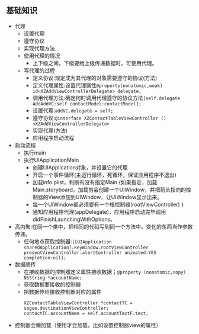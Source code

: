 ## 基础知识

* 代理
  * 设置代理
  * 遵守协议
  * 实现代理方法
  * 使用代理的情况
    * 上下级之间，下级要给上级传递数据时，可使用代理。
  * 写代理的过程
    * 定义协议:规定成为其代理的对象需要遵守的协议\(方法\)
    * 定义代理属性:设置代理属性`@property(nonatomic,weak) id<XZAddViewControllerDelegate> delegate;`
    * 调用代理方法:确定何时调用代理遵守的协议方法`[self.delegate AddAddVC:self contactModel:contactModel];`
    * 设置代理:`addVC.delegate = self;`
    * 遵守协议:`@interface XZContactTableViewController () <XZAddViewControllerDelegate>`
    * 实现代理\(方法\)
    * 应用程序启动流程
* 启动流程
  * 执行main
  * 执行UIApplicationMain
    * 创建UIApplication对象，并设置它的代理
    * 开启一个事件循环\(主运行循环，死循环，保证应用程序不退出\)
    * 加载info.plist，判断有没有指定Main
      {如果指定，加载Main.storyboard，加载剪会创建一个UIWindow，并把箭头指向的控制器的View添加到UIWindow，让UIWindow显示出来。
    * 每一个UIWindow都必须要有一个根控制器\(rootViewController\)
      }
    * 通知应用程序代理\(appDelegate\)，应用程序启动完毕调用didFinishLaunchingWithOptions。
* 高内聚:在同一个类中，把相同的代码写到同一个方法中。变化的东西当作参数传递。
  * 任何地点获取控制器:`[[UIApplication sharedApplication].keyWindow.rootViewController presentViewController:alertController animated:YES completion:nil];`
* 数据顺传
  * 在接收数据的控制器定义属性接收数据；`@property (nonatomic,copy) NSString *accountName;`
  * 获取数据要接收的控制器
  * 把数据传给接收控制器对应的属性
    ```objc
    XZContactTableViewController *contactTC = segue.destinationViewController;
    contactTC.accountName = self.accountTextF.text;
    ```
- 控制器会懒加载（使用才会加载，比如设置控制器view的属性）



